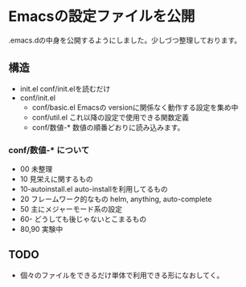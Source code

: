 # Emacsの設定ファイルを公開
.emacs.dの中身を公開するようにしました。少しづつ整理しております。

## 構造
* init.el conf/init.elを読むだけ
* conf/init.el
  * conf/basic.el Emacsの versionに関係なく動作する設定を集め中
  * conf/util.el これ以降の設定で使用できる関数定義
  * conf/数値-* 数値の順番どおりに読み込みます。

### conf/数値-* について
* 00 未整理
* 10 見栄えに関するもの
* 10-autoinstall.el auto-installを利用してるもの
* 20 フレームワーク的なもの helm, anything, auto-complete
* 50 主にメジャーモード系の設定
* 60- どうしても後じゃないとこまるもの
* 80,90 実験中

## TODO
* 個々のファイルをできるだけ単体で利用できる形になおしてく。
